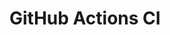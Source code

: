 # GitHub Actions CI













































































































































































































































































































































































